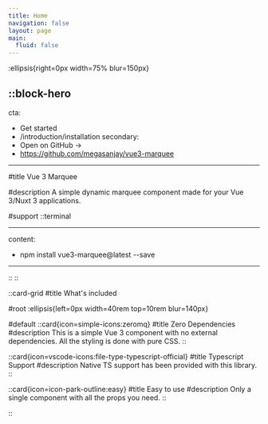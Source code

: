 ```yaml
---
title: Home
navigation: false
layout: page
main:
  fluid: false
---
```


:ellipsis{right=0px width=75% blur=150px}

## ::block-hero

cta:

- Get started
- /introduction/installation
  secondary:
- Open on GitHub →
- https://github.com/megasanjay/vue3-marquee

---

#title
Vue 3 Marquee

#description
A simple dynamic marquee component made for your Vue 3/Nuxt 3 applications.

#support
::terminal

---

content:

- npm install vue3-marquee@latest --save

---

::
::

::card-grid
#title
What's included

#root
:ellipsis{left=0px width=40rem top=10rem blur=140px}

#default
::card{icon=simple-icons:zeromq}
#title
Zero Dependencies
#description
This is a simple Vue 3 component with no external dependencies. All the styling is done with pure CSS.
::

::card{icon=vscode-icons:file-type-typescript-official}
#title
Typescript Support
#description
Native TS support has been provided with this library.
::

::card{icon=icon-park-outline:easy}
#title
Easy to use
#description
Only a single component with all the props you need.
::

::

